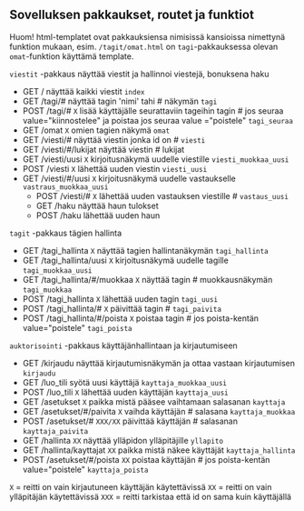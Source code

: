 ## Sovelluksen pakkaukset, routet ja funktiot

Huom! html-templatet ovat pakkauksiensa nimisissä kansioissa nimettynä funktion mukaan, esim. `/tagit/omat.html` on `tagi`-pakkauksessa olevan `omat`-funktion käyttämä template.

`viestit` -pakkaus näyttää viestit ja hallinnoi viestejä, bonuksena haku
  * GET / näyttää kaikki viestit `index`
  * GET /tagi/# näyttää tagin 'nimi' tahi # näkymän `tagi` 
  * POST /tagi/# `X` lisää käyttäjälle seurattaviin tageihin tagin # jos seuraa value="kiinnostelee" ja poistaa jos seuraa value ="poistele" `tagi_seuraa`
  * GET /omat `X` omien tagien näkymä `omat`  
  * GET /viesti/# näyttää viestin jonka id on # `viesti`
  * GET /viesti/#/lukijat näyttää viestin # lukijat
  * GET /viesti/uusi `X` kirjoitusnäkymä uudelle viestille `viesti_muokkaa_uusi`
  * POST /viesti `X` lähettää uuden viestin `viesti_uusi`
* GET /viesti/#/uusi `X` kirjoitusnäkymä uudelle vastaukselle `vastraus_muokkaa_uusi`
  * POST /viesti/# `X` lähettää uuden vastauksen viestille # `vastaus_uusi`
  * GET /haku näyttää haun tulokset
  * POST /haku lähettää uuden haun

 `tagit` -pakkaus tägien hallinta
  * GET /tagi_hallinta `X` näyttää tagien hallintanäkymän `tagi_hallinta`
  * GET /tagi_hallinta/uusi `X` kirjoitusnäkymä uudelle tagille `tagi_muokkaa_uusi`
  * GET /tagi_hallinta/#/muokkaa `X` näyttää tagin # muokkausnäkymän `tagi_muokkaa`
  * POST /tagi_hallinta `X` lähettää uuden tagin `tagi_uusi`
  * POST /tagi_hallinta/# `X` päivittää tagin # `tagi_paivita`
  * POST /tagi_hallinta/#/poista `X` poistaa tagin # jos poista-kentän value="poistele" `tagi_poista`

`auktorisointi` -pakkaus käyttäjänhallintaan ja kirjautumiseen
  * GET /kirjaudu näyttää kirjautumisnäkymän ja ottaa vastaan kirjautumisen `kirjaudu`
  * GET /luo_tili syötä uusi käyttäjä `kayttaja_muokkaa_uusi`
  * POST /luo_tili `X` lähettää uuden käyttäjän `kayttaja_uusi`
  * GET /asetukset `X` paikka mistä pääsee vaihtamaan salasanan `kayttaja` 
  * GET /asetukset/#/paivita `X` vaihda käyttäjän # salasana `kayttaja_muokkaa`
  * POST /asetukset/# `XXX/XX` päivittää käyttäjän # salasanan `kayttaja_paivita`
  * GET /hallinta `XX` näyttää ylläpidon ylläpitäjille `yllapito`
  * GET /hallinta/kayttajat `XX` paikka mistä näkee käyttäjät `kayttaja_hallinta` 
  * POST /asetukset/#/poista `XX` poistaa käyttäjän # jos poista-kentän value="poistele" `kayttaja_poista`
    
`X` = reitti on vain kirjautuneen käyttäjän käytettävissä
`XX` = reitti on vain ylläpitäjän käytettävissä
`XXX` = reitti tarkistaa että id on sama kuin käyttäjällä